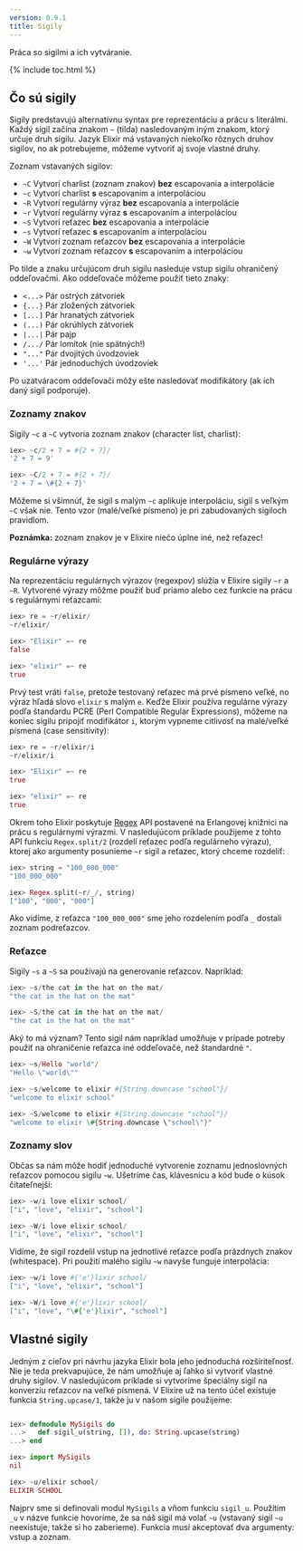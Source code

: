 ```yaml
---
version: 0.9.1
title: Sigily
---
```


Práca so sigilmi a ich vytváranie.

{% include toc.html %}

## Čo sú sigily

Sigily predstavujú alternatívnu syntax pre reprezentáciu a prácu s literálmi. Každý sigil začína znakom `~` (tilda) nasledovaným iným znakom, ktorý určuje druh sigilu. Jazyk Elixir má vstavaných niekoľko rôznych druhov sigilov, no ak potrebujeme, môžeme vytvoriť aj svoje vlastné druhy.

Zoznam vstavaných sigilov:

  - `~C` Vytvorí charlist (zoznam znakov) **bez** escapovania a interpolácie
  - `~c` Vytvorí charlist **s** escapovaním a interpoláciou
  - `~R` Vytvorí regulárny výraz **bez** escapovania a interpolácie
  - `~r` Vytvorí regulárny výraz **s** escapovaním a interpoláciou
  - `~S` Vytvorí reťazec **bez** escapovania a interpolácie
  - `~s` Vytvorí reťazec **s** escapovaním a interpoláciou
  - `~W` Vytvorí zoznam reťazcov  **bez** escapovania a interpolácie
  - `~w` Vytvorí zoznam reťazcov **s** escapovaním a interpoláciou

Po tilde a znaku určujúcom druh sigilu nasleduje vstup sigilu ohraničený oddeľovačmi. Ako oddeľovače môžeme použiť tieto znaky:

  - `<...>` Pár ostrých zátvoriek
  - `{...}` Pár zložených zátvoriek
  - `[...]` Pár hranatých zátvoriek
  - `(...)` Pár okrúhlych zátvoriek
  - `|...|` Pár pajp
  - `/.../` Pár lomítok (nie spätných!)
  - `"..."` Pár dvojitých úvodzoviek
  - `'...'` Pár jednoduchých úvodzoviek

Po uzatváracom oddeľovači môžy ešte nasledovať modifikátory (ak ich daný sigil podporuje).

### Zoznamy znakov

Sigily `~c` a `~C` vytvoria zoznam znakov (character list, charlist):

```elixir
iex> ~c/2 + 7 = #{2 + 7}/
'2 + 7 = 9'

iex> ~C/2 + 7 = #{2 + 7}/
'2 + 7 = \#{2 + 7}'
```

Môžeme si všimnúť, že sigil s malým `~c` aplikuje interpoláciu, sigil s veľkým `~C` však nie. Tento vzor (malé/veľké písmeno) je pri zabudovaných sigiloch pravidlom.

**Poznámka:** zoznam znakov je v Elixire niečo úplne iné, než reťazec!

### Regulárne výrazy

Na reprezentáciu regulárnych výrazov (regexpov) slúžia v Elixire sigily `~r` a `~R`. Vytvorené výrazy môžme použiť buď priamo alebo cez funkcie na prácu s regulárnymi reťazcami:

```elixir
iex> re = ~r/elixir/
~r/elixir/

iex> "Elixir" =~ re
false

iex> "elixir" =~ re
true
```

Prvý test vráti `false`, pretože testovaný reťazec má prvé písmeno veľké, no výraz hľadá slovo `elixir` s malým `e`. Keďže Elixir používa regulárne výrazy podľa štandardu PCRE (Perl Compatible Regular Expressions), môžeme na koniec sigilu pripojiť modifikátor `i`, ktorým vypneme citlivosť na malé/veľké písmená (case sensitivity):

```elixir
iex> re = ~r/elixir/i
~r/elixir/i

iex> "Elixir" =~ re
true

iex> "elixir" =~ re
true
```

Okrem toho Elixir poskytuje [Regex](https://hexdocs.pm/elixir/Regex.html) API postavené na Erlangovej knižnici na prácu s regulárnymi výrazmi. V nasledujúcom príklade použijeme z tohto API funkciu `Regex.split/2` (rozdelí reťazec podľa regulárneho výrazu), ktorej ako argumenty posunieme `~r` sigil a reťazec, ktorý chceme rozdeliť:

```elixir
iex> string = "100_000_000"
"100_000_000"

iex> Regex.split(~r/_/, string)
["100", "000", "000"]
```

Ako vidíme, z reťazca `"100_000_000"` sme jeho rozdelením podľa `_` dostali zoznam podreťazcov.

### Reťazce

Sigily `~s` a `~S` sa používajú na generovanie reťazcov. Napríklad:

```elixir
iex> ~s/the cat in the hat on the mat/
"the cat in the hat on the mat"

iex> ~S/the cat in the hat on the mat/
"the cat in the hat on the mat"
```

Aký to má význam? Tento sigil nám napríklad umožňuje v prípade potreby použiť na ohraničenie reťazca iné oddeľovače, než štandardné `"`.

```elixir
iex> ~s/Hello "world"/
"Hello \"world\""

iex> ~s/welcome to elixir #{String.downcase "school"}/
"welcome to elixir school"

iex> ~S/welcome to elixir #{String.downcase "school"}/
"welcome to elixir \#{String.downcase \"school\"}"
```

### Zoznamy slov

Občas sa nám môže hodiť jednoduché vytvorenie zoznamu jednoslovných reťazcov pomocou sigilu `~w`. Ušetríme čas, klávesnicu a kód bude o kúsok čitateľnejší:

```elixir
iex> ~w/i love elixir school/
["i", "love", "elixir", "school"]

iex> ~W/i love elixir school/
["i", "love", "elixir", "school"]
```

Vidíme, že sigil rozdelil vstup na jednotlivé reťazce podľa prázdnych znakov (whitespace). Pri použití malého sigilu `~w` navyše funguje interpolácia:

```elixir
iex> ~w/i love #{'e'}lixir school/
["i", "love", "elixir", "school"]

iex> ~W/i love #{'e'}lixir school/
["i", "love", "\#{'e'}lixir", "school"]
```

## Vlastné sigily

Jedným z cieľov pri návrhu jazyka Elixir bola jeho jednoduchá rozšíriteľnosť. Nie je teda prekvapujúce, že nám umožňuje aj ľahko si vytvoriť vlastné druhy sigilov. V nasledujúcom príklade si vytvoríme špeciálny sigil na konverziu reťazcov na veľké písmená. V Elixire už na tento účel existuje funkcia `String.upcase/1`, takže ju v našom sigile použijeme:

```elixir

iex> defmodule MySigils do
...>   def sigil_u(string, []), do: String.upcase(string)
...> end

iex> import MySigils
nil

iex> ~u/elixir school/
ELIXIR SCHOOL
```

Najprv sme si definovali modul `MySigils` a vňom funkciu `sigil_u`. Použitím `_u` v názve funkcie hovoríme, že sa náš sigil má volať `~u` (vstavaný sigil `~u` neexistuje, takže si ho zaberieme). Funkcia musí akceptovať dva argumenty: vstup a zoznam.
